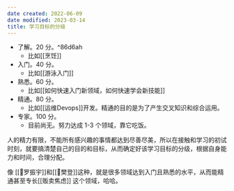 ```yaml
---
date created: 2022-06-09
date modified: 2023-03-14
title: 学习目标的分级
---
```

- 了解。20 分。^86d6ah
	- 比如[[烹饪]]
- 入门。40 分。
	- 比如[[游泳入门]]
- 熟悉。60 分。
	- 比如[[如何快速入门新领域，如何快速学会新技能]]
- 精通。80 分。
	- 比如[[运维Devops]]开发。精通的目的是为了产生交叉知识和综合运用。
- 专家。100 分。
	- 目前尚无。努力达成 1-3 个领域，靠它吃饭。

人的精力有限，不能所有感兴趣的事情都达到尽善尽美，所以在接触和学习的初试时刻，就要搞清楚自己的目的和目标，从而确定好该学习目标的分级，根据自身能力和时间，合理分配。

像 [[🧑罗振宇]]和[[🧑樊登]]这种，就是很多领域达到入门且熟悉的水平，从而能精通甚至专长[[贩卖焦虑]] 这个领域，哈哈。
